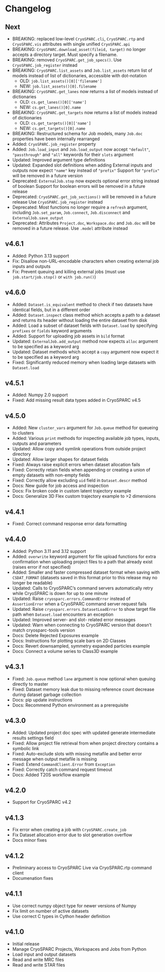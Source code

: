 # Changelog

## Next

- BREAKING: replaced low-level `CryoSPARC.cli`, `CryoSPARC.rtp` and `CryoSPARC.vis` attributes with single unified `CryoSPARC.api`
- BREAKING: `CryoSPARC.download_asset(fileid, target)` no longer accepts a directory target. Must specify a filename.
- BREAKING: removed `CryoSPARC.get_job_specs()`. Use `CryoSPARC.job_register` instead
- BREAKING: `CryoSPARC.list_assets` and `Job.list_assets` return list of models instead of list of dictionaries, accessible with dot-notation
  - OLD: `job.list_assets()[0]['filename']`
  - NEW: `job.list_assets()[0].filename`
- BREAKING: `CryoSPARC.get_lanes` now returns a list of models instead of dictionaries
  - OLD: `cs.get_lanes()[0]['name']`
  - NEW: `cs.get_lanes()[0].name`
- BREAKING: `CryoSPARC.get_targets` now returns a list of models instead of dictionaries
  - OLD: `cs.get_targets()[0]['name']`
  - NEW: `cs.get_targets()[0].name`
- BREAKING: Restructured schema for Job models, many `Job.doc` properties have been internally rearranged
- Added: `CryoSPARC.job_register` property
- Added: `Job.load_input` and `Job.load_output` now accept `"default"`, `"passthrough"` and `"all"` keywords for their `slots` argument
- Updated: Improved argument type definitions
- Updated: Expanded slot definitions when adding External inputs and outputs now expect `"name"` key instead of `"prefix"`
  Support for `"prefix"` will be removed in a future version
- Deprecated: `ExternalJob.stop` now expects optional error string instead of boolean
  Support for boolean errors will be removed in a future release
- Deprecated: `CryoSPARC.get_job_sections()` will be removed in a future release
  Use `CryoSPARC.job_register` instead
- Deprecated: Most functions no longer require a `refresh` argument, including
  `Job.set_param`, `Job.connect`, `Job.disconnect` and `ExternalJob.save_output`
- Deprecated: Attributes `Project.doc`, `Workspace.doc` and `Job.doc` will be removed in a future release. Use `.model` attribute instead

## v4.6.1

- Added: Python 3.13 support
- Fix: Disallow non-URL-encodable characters when creating external job inputs and outputs
- Fix: Prevent queuing and killing external jobs (must use `job.start/job.stop()` or `with job.run()`)

## v4.6.0

- Added: `Dataset.is_equivalent` method to check if two datasets have identical fields, but in a different order
- Added: `Dataset.inspect` class method which accepts a path to a dataset and returns its header without loading the entire dataset from disk
- Added: Load a subset of dataset fields with `Dataset.load` by specifying `prefixes` or `fields` keyword arguments
- Added: Support for uploading job assets in `bild` format
- Updated: `ExternalJob.add_output` method now expects `alloc` argument to be specified as a keyword arg
- Updated: Dataset methods which accept a `copy` argument now expect it to be specified as a keyword arg
- Fixed: Significantly reduced memory when loading large datasets with `Dataset.load`

## v4.5.1

- Added: Numpy 2.0 support
- Fixed: Add missing result data types added in CryoSPARC v4.5

## v4.5.0

- Added: New `cluster_vars` argument for `Job.queue` method for queueing to clusters
- Added: Various `print` methods for inspecting available job types, inputs, outputs and parameters
- Updated: Allow copy and symlink operations from outside project directory
- Updated: Allow larger shapes for dataset fields
- Fixed: Always raise explicit errors when dataset allocation fails
- Fixed: Correctly retain fields when appending or creating a union of empty datasets with non-empty fields
- Fixed: Correctly allow excluding `uid` field in `Dataset.descr` method
- Docs: New guide for job access and inspection
- Docs: Fix broken code in custom latent trajectory example
- Docs: Generalize 3D Flex custom trajectory example to >2 dimensions

## v4.4.1

- Fixed: Correct command response error data formatting

## v4.4.0

- Added: Python 3.11 and 3.12 support
- Added: `overwrite` keyword argument for file upload functions for extra confirmation when uploading project files to a path that already exist (raises error if not specified)
- Added: Smaller and faster compressed dataset format when saving with `CSDAT_FORMAT` (datasets saved in this format prior to this release may no longer be readable)
- Updated: Calls to CryoSPARC’s command servers automatically retry while CryoSPARC is down for up to one minute
- Updated: Raise `cryosparc.errors.CommandError` instead of `AssertionError` when a CryoSPARC command server request fails
- Updated: Raise `cryosparc.errors.DatasetLoadError` to show target file path when `Dataset.load` encounters an exception
- Updated: Improved server- and slot- related error messages
- Updated: Warn when connecting to CryoSPARC version that doesn’t match cryosparc-tools version
- Docs: Delete Rejected Exposures example
- Docs: Instructions for plotting scale bars on 2D Classes
- Docs: Revert downsampled, symmetry expanded particles example
- Docs: Connect a volume series to Class3D example

## v4.3.1

- Fixed: `Job.queue` method `lane` argument is now optional when queuing directly to master
- Fixed: Dataset memory leak due to missing reference count decrease during dataset garbage collection
- Docs: pip update instructions
- Docs: Recommend Python environment as a prerequisite

## v4.3.0

- Added: Updated project doc spec with updated generate intermediate results settings field
- Fixed: Allow project file retrieval from when project directory contains a symbolic link
- Fixed: Auto-exclude slots with missing metafile and better error message when output metafile is missing
- Fixed: Extend `CommandClient.Error` from `Exception`
- Fixed: Correctly catch command request timeout
- Docs: Added T20S workflow example

## v4.2.0

- Support for CryoSPARC v4.2

## v4.1.3

- Fix error when creating a job with `CryoSPARC.create_job`
- Fix Dataset allocation error due to slot generation overflow
- Docs minor fixes

## v4.1.2

- Preliminary access to CryoSPARC Live via CryoSPARC.rtp command client
- Documenation fixes

## v4.1.1

- Use correct numpy object type for newer versions of Numpy
- Fix limit on number of active datasets
- Use correct C types in Cython header definition

## v4.1.0

- Initial release
- Manage CryoSPARC Projects, Workspaces and Jobs from Python
- Load input and output datasets
- Read and write MRC files
- Read and write STAR files
